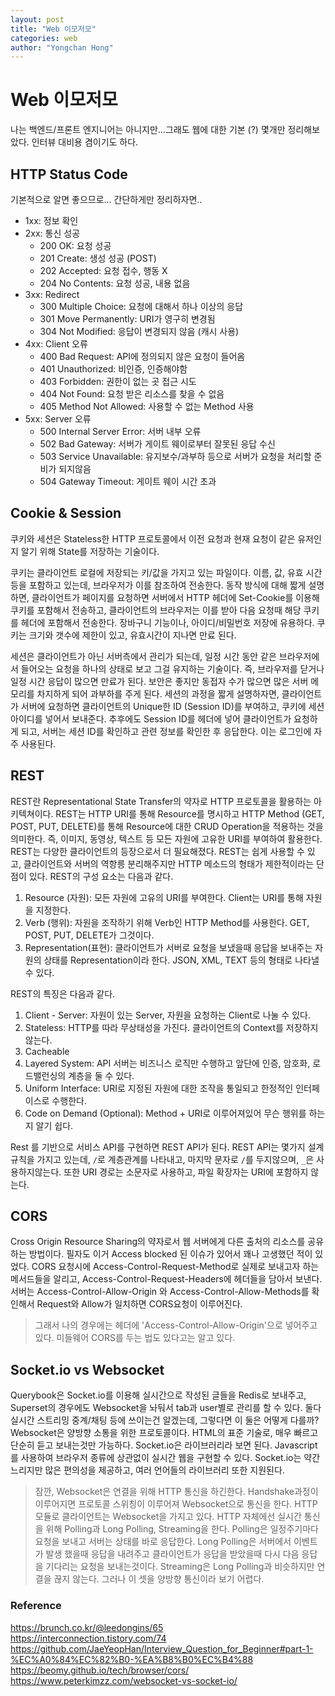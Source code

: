 ```yaml
---
layout: post
title: "Web 이모저모"
categories: web
author: "Yongchan Hong"
---
```

# Web 이모저모
나는 백엔드/프론트 엔지니어는 아니지만...그래도 웹에 대한 기본 (?) 몇개만 정리해보았다. 인터뷰 대비용 겸이기도 하다.

## HTTP Status Code
기본적으로 알면 좋으므로... 간단하게만 정리하자면..
- 1xx: 정보 확인
- 2xx: 통신 성공
    - 200 OK: 요청 성공
    - 201 Create: 생성 성공 (POST)
    - 202 Accepted: 요청 접수, 행동 X
    - 204 No Contents: 요청 성공, 내용 없음
- 3xx: Redirect
    - 300 Multiple Choice: 요청에 대해서 하나 이상의 응답
    - 301 Move Permanently: URI가 영구히 변경됨
    - 304 Not Modified: 응답이 변경되지 않음 (캐시 사용)
- 4xx: Client 오류
    - 400 Bad Request: API에 정의되지 않은 요청이 들어옴
    - 401 Unauthorized: 비인증, 인증해야함
    - 403 Forbidden: 권한이 없는 곳 접근 시도
    - 404 Not Found: 요청 받은 리소스를 찾을 수 없음
    - 405 Method Not Allowed: 사용할 수 없는 Method 사용
- 5xx: Server 오류
    - 500 Internal Server Error: 서버 내부 오류
    - 502 Bad Gateway: 서버가 게이트 웨이로부터 잘못된 응답 수신
    - 503 Service Unavailable: 유지보수/과부하 등으로 서버가 요청을 처리할 준비가 되지않음
    - 504 Gateway Timeout: 게이트 웨이 시간 초과


## Cookie & Session
쿠키와 세션은 Stateless한 HTTP 프로토콜에서 이전 요청과 현재 요청이 같은 유저인지 알기 위해 State를 저장하는 기술이다.   

쿠키는 클라이언트 로컬에 저장되는 키/값을 가지고 있는 파일이다. 이름, 값, 유효 시간 등을 포함하고 있는데, 브라우저가 이를 참조하여 전송한다. 동작 방식에 대해 짧게 설명하면, 클라이언트가 페이지를 요청하면 서버에서 HTTP 헤더에 Set-Cookie를 이용해 쿠키를 포함해서 전송하고, 클라이언트의 브라우저는 이를 받아 다음 요청때 해당 쿠키를 헤더에 포함해서 전송한다. 장바구니 기능이나, 아이디/비밀번호 저장에 유용하다. 쿠키는 크기와 갯수에 제한이 있고, 유효시간이 지나면 만료 된다.  

세션은 클라이언트가 아닌 서버측에서 관리가 되는데, 일정 시간 동안 같은 브라우저에서 들어오는 요청을 하나의 상태로 보고 그걸 유지하는 기술이다. 즉, 브라우저를 닫거나 일정 시간 응답이 많으면 만료가 된다. 보안은 좋지만 동접자 수가 많으면 많은 서버 메모리를 차지하게 되어 과부하를 주게 된다. 세션의 과정을 짧게 설명하자면, 클라이언트가 서버에 요청하면 클라이언트의 Unique한 ID (Session ID)를 부여하고, 쿠키에 세션 아이디를 넣어서 보내준다. 추후에도 Session ID를 헤더에 넣어 클라이언트가 요청하게 되고, 서버는 세션 ID를 확인하고 관련 정보를 확인한 후 응답한다. 이는 로그인에 자주 사용된다.

## REST
REST란 Representational State Transfer의 약자로 HTTP 프로토콜을 활용하는 아키텍쳐이다. REST는 HTTP URI를 통해 Resource를 명시하고 HTTP Method (GET, POST, PUT, DELETE)를 통해 Resource에 대한 CRUD Operation을 적용하는 것을 의미한다. 즉, 이미지, 동영상, 텍스트 등 모든 자원에 고유한 URI를 부여하여 활용한다. REST는 다양한 클라이언트의 등장으로서 더 필요해졌다. REST는 쉽게 사용할 수 있고, 클라이언트와 서버의 역항릉 분리해주지만 HTTP 메소드의 형태가 제한적이라는 단점이 있다. REST의 구성 요소는 다음과 같다.  
1. Resource (자원): 모든 자원에 고유의 URI를 부여한다. Client는 URI를 통해 자원을 지정한다.
2. Verb (행위): 자원을 조작하기 위해 Verb인 HTTP Method를 사용한다. GET, POST, PUT, DELETE가 그것이다.
3. Representation(표현): 클라이언트가 서버로 요청을 보냈을때 응답을 보내주는 자원의 상태를 Representation이라 한다. JSON, XML, TEXT 등의 형태로 나타낼수 있다.

REST의 특징은 다음과 같다.  
1. Client - Server: 자원이 있는 Server, 자원을 요청하는 Client로 나눌 수 있다.
2. Stateless: HTTP를 따라 무상태성을 가진다. 클라이언트의 Context를 저장하지않는다.
3. Cacheable
4. Layered System: API 서버는 비즈니스 로직만 수행하고 앞단에 인증, 암호화, 로드밸런싱의 계층을 둘 수 있다.
5. Uniform Interface: URI로 지정된 자원에 대한 조작을 통일되고 한정적인 인터페이스로 수행한다.
6. Code on Demand (Optional): Method + URI로 이루어져있어 무슨 행위를 하는지 알기 쉽다.

Rest 를 기반으로 서비스 API를 구현하면 REST API가 된다. REST API는 몇가지 설계 규칙을 가지고 있는데, `/`로 계층관계를 나타내고, 마지막 문자로 `/`를 두지않으며, `_`은 사용하지않는다. 또한 URI 경로는 소문자로 사용하고, 파일 확장자는 URI에 포함하지 않는다. 

## CORS
Cross Origin Resource Sharing의 약자로서 웹 서버에게 다른 출처의 리소스를 공유하는 방법이다. 필자도 이거 Access blocked 된 이슈가 있어서 꽤나 고생했던 적이 있었다. CORS 요청시에 Access-Control-Request-Method로 실제로 보내고자 하는 메서드들을 알리고, Access-Control-Request-Headers에 헤더들을 담아서 보낸다. 서버는 Access-Control-Allow-Origin 와 Access-Control-Allow-Methods를 확인해서 Request와 Allow가 일치하면 CORS요청이 이루어진다.

> 그래서 나의 경우에는 헤더에 'Access-Control-Allow-Origin'으로 넣어주고 있다. 미들웨어 CORS를 두는 법도 있다고는 알고 있다.

## Socket.io vs Websocket
Querybook은 Socket.io를 이용해 실시간으로 작성된 글들을 Redis로 보내주고, Superset의 경우에도 Websocket을 놔둬서 tab과 user별로 관리를 할 수 있다. 둘다 실시간 스트리밍 중계/채팅 등에 쓰이는건 알겠는데, 그렇다면 이 둘은 어떻게 다를까? Websocket은 양방향 소통을 위한 프로토콜이다. HTML의 표준 기술로, 매우 빠르고 단순히 듣고 보내는것만 가능하다. Socket.io은 라이브러리라 보면 된다. Javascript를 사용하여 브라우저 종류에 상관없이 실시간 웹을 구현할 수 있다. Socket.io는 약간 느리지만 많은 편의성을 제공하고, 여러 언어들의 라이브러리 또한 지원된다.

> 잠깐, Websocket은 연결을 위해 HTTP 통신을 하긴한다. Handshake과정이 이루어지면 프로토콜 스위칭이 이루어져 Websocket으로 통신을 한다. HTTP모듈로 클라이언트는 Websocket을 가지고 있다. HTTP 자체에선 실시간 통신을 위해 Polling과 Long Polling, Streaming을 한다. Polling은 일정주기마다 요청을 보내고 서버는 상태를 바로 응답한다. Long Polling은 서버에서 이벤트가 발생 했을때 응답을 내려주고 클라이언트가 응답을 받았을때 다시 다음 응답을 기다리는 요청을 보내는것이다. Streaming은 Long Polling과 비슷하지만 연결을 끊지 않는다. 그러나 이 셋을 양방향 통신이라 보기 어렵다.


### Reference
https://brunch.co.kr/@leedongins/65  
https://interconnection.tistory.com/74  
https://github.com/JaeYeopHan/Interview_Question_for_Beginner#part-1-%EC%A0%84%EC%82%B0-%EA%B8%B0%EC%B4%88  
https://beomy.github.io/tech/browser/cors/  
https://www.peterkimzz.com/websocket-vs-socket-io/  